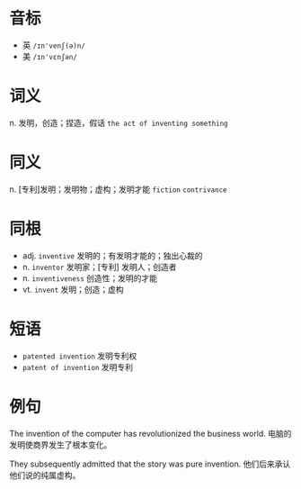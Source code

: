 # 音标

- 英 `/ɪn'venʃ(ə)n/`
- 美 `/ɪn'vɛnʃən/`

# 词义

n. 发明，创造；捏造，假话
`the act of inventing something`

# 同义

n. [专利]发明；发明物；虚构；发明才能
`fiction` `contrivance`

# 同根

- adj. `inventive` 发明的；有发明才能的；独出心裁的
- n. `inventor` 发明家；[专利] 发明人；创造者
- n. `inventiveness` 创造性；发明的才能
- vt. `invent` 发明；创造；虚构

# 短语

- `patented invention` 发明专利权
- `patent of invention` 发明专利

# 例句

The invention of the computer has revolutionized the business world.
电脑的发明使商界发生了根本变化。

They subsequently admitted that the story was pure invention.
他们后来承认他们说的纯属虚构。


